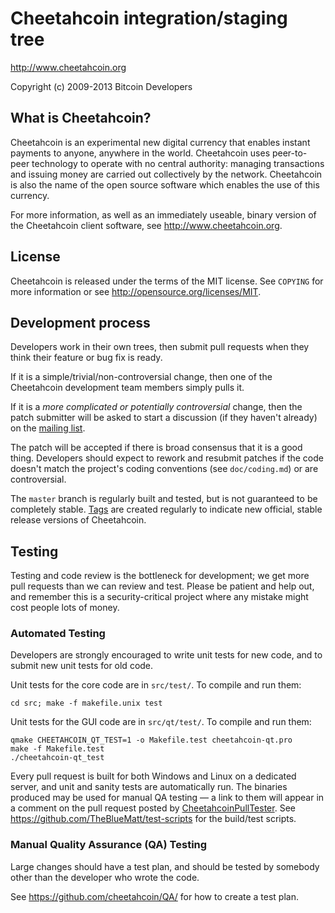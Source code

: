 Cheetahcoin integration/staging tree
================================

http://www.cheetahcoin.org

Copyright (c) 2009-2013 Bitcoin Developers

What is Cheetahcoin?
----------------

Cheetahcoin is an experimental new digital currency that enables instant payments to
anyone, anywhere in the world. Cheetahcoin uses peer-to-peer technology to operate
with no central authority: managing transactions and issuing money are carried
out collectively by the network. Cheetahcoin is also the name of the open source
software which enables the use of this currency.

For more information, as well as an immediately useable, binary version of
the Cheetahcoin client software, see http://www.cheetahcoin.org.

License
-------

Cheetahcoin is released under the terms of the MIT license. See `COPYING` for more
information or see http://opensource.org/licenses/MIT.

Development process
-------------------

Developers work in their own trees, then submit pull requests when they think
their feature or bug fix is ready.

If it is a simple/trivial/non-controversial change, then one of the Cheetahcoin
development team members simply pulls it.

If it is a *more complicated or potentially controversial* change, then the patch
submitter will be asked to start a discussion (if they haven't already) on the
[mailing list](http://sourceforge.net/mailarchive/forum.php?forum_name=cheetahcoin-development).

The patch will be accepted if there is broad consensus that it is a good thing.
Developers should expect to rework and resubmit patches if the code doesn't
match the project's coding conventions (see `doc/coding.md`) or are
controversial.

The `master` branch is regularly built and tested, but is not guaranteed to be
completely stable. [Tags](https://github.com/cheetahcoin/cheetahcoin/tags) are created
regularly to indicate new official, stable release versions of Cheetahcoin.

Testing
-------

Testing and code review is the bottleneck for development; we get more pull
requests than we can review and test. Please be patient and help out, and
remember this is a security-critical project where any mistake might cost people
lots of money.

### Automated Testing

Developers are strongly encouraged to write unit tests for new code, and to
submit new unit tests for old code.

Unit tests for the core code are in `src/test/`. To compile and run them:

    cd src; make -f makefile.unix test

Unit tests for the GUI code are in `src/qt/test/`. To compile and run them:

    qmake CHEETAHCOIN_QT_TEST=1 -o Makefile.test cheetahcoin-qt.pro
    make -f Makefile.test
    ./cheetahcoin-qt_test

Every pull request is built for both Windows and Linux on a dedicated server,
and unit and sanity tests are automatically run. The binaries produced may be
used for manual QA testing — a link to them will appear in a comment on the
pull request posted by [CheetahcoinPullTester](https://github.com/CheetahcoinPullTester). See https://github.com/TheBlueMatt/test-scripts
for the build/test scripts.

### Manual Quality Assurance (QA) Testing

Large changes should have a test plan, and should be tested by somebody other
than the developer who wrote the code.

See https://github.com/cheetahcoin/QA/ for how to create a test plan.
